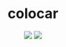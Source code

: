 <h1 align="center">colocar</h1>
<p align="center">
<img src="https://img.shields.io/badge/👌-Extremely Rad-00ddcc.svg" />
<img src="https://circleci.com/gh/aplbrain/colocar.svg?style=svg" />
</p>
